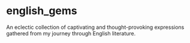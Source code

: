 # english_gems
An eclectic collection of captivating and thought-provoking expressions gathered from my journey through English literature. 
